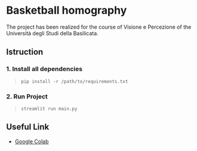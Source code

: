 # Basketball homography
The project has been realized for the course of Visione e Percezione of the Università degli Studi della Basilicata.

## Istruction

### 1. Install all dependencies

> `pip install -r /path/to/requirements.txt`

### 2. Run Project

> `streamlit run main.py`


## Useful Link
- [Google Colab](https://drive.google.com/drive/u/1/folders/1WRiGmXK0bP9Wff9xNXZKWLPSxFstdyZc)